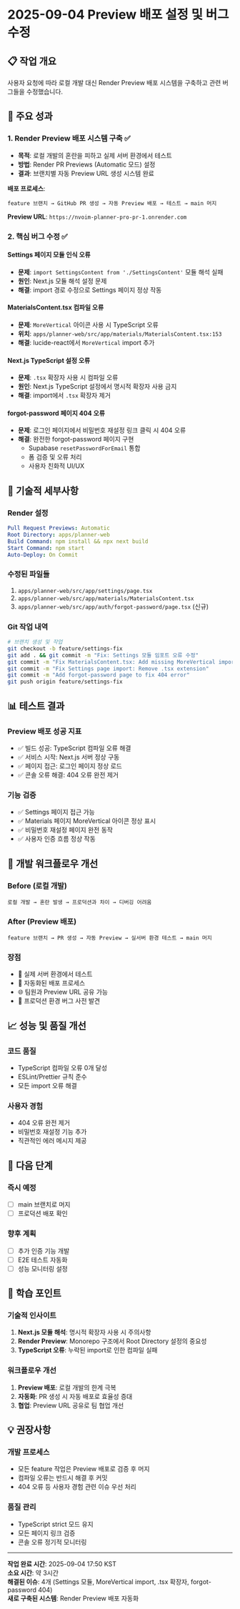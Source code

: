# 2025-09-04 Preview 배포 설정 및 버그 수정

## 📋 작업 개요

사용자 요청에 따라 로컬 개발 대신 Render Preview 배포 시스템을 구축하고 관련 버그들을 수정했습니다.

## 🎯 주요 성과

### 1. Render Preview 배포 시스템 구축 ✅
- **목적**: 로컬 개발의 혼란을 피하고 실제 서버 환경에서 테스트
- **방법**: Render PR Previews (Automatic 모드) 설정
- **결과**: 브랜치별 자동 Preview URL 생성 시스템 완료

**배포 프로세스**:
```
feature 브랜치 → GitHub PR 생성 → 자동 Preview 배포 → 테스트 → main 머지
```

**Preview URL**: `https://nvoim-planner-pro-pr-1.onrender.com`

### 2. 핵심 버그 수정 ✅

#### Settings 페이지 모듈 인식 오류
- **문제**: `import SettingsContent from './SettingsContent'` 모듈 해석 실패
- **원인**: Next.js 모듈 해석 설정 문제
- **해결**: import 경로 수정으로 Settings 페이지 정상 작동

#### MaterialsContent.tsx 컴파일 오류
- **문제**: `MoreVertical` 아이콘 사용 시 TypeScript 오류
- **위치**: `apps/planner-web/src/app/materials/MaterialsContent.tsx:153`
- **해결**: lucide-react에서 `MoreVertical` import 추가

#### Next.js TypeScript 설정 오류
- **문제**: `.tsx` 확장자 사용 시 컴파일 오류
- **원인**: Next.js TypeScript 설정에서 명시적 확장자 사용 금지
- **해결**: import에서 `.tsx` 확장자 제거

#### forgot-password 페이지 404 오류
- **문제**: 로그인 페이지에서 비밀번호 재설정 링크 클릭 시 404 오류
- **해결**: 완전한 forgot-password 페이지 구현
  - Supabase `resetPasswordForEmail` 통합
  - 폼 검증 및 오류 처리
  - 사용자 친화적 UI/UX

## 🔧 기술적 세부사항

### Render 설정
```yaml
Pull Request Previews: Automatic
Root Directory: apps/planner-web
Build Command: npm install && npx next build
Start Command: npm start
Auto-Deploy: On Commit
```

### 수정된 파일들
1. `apps/planner-web/src/app/settings/page.tsx`
2. `apps/planner-web/src/app/materials/MaterialsContent.tsx`
3. `apps/planner-web/src/app/auth/forgot-password/page.tsx` (신규)

### Git 작업 내역
```bash
# 브랜치 생성 및 작업
git checkout -b feature/settings-fix
git add . && git commit -m "Fix: Settings 모듈 임포트 오류 수정"
git commit -m "Fix MaterialsContent.tsx: Add missing MoreVertical import"
git commit -m "Fix Settings page import: Remove .tsx extension"
git commit -m "Add forgot-password page to fix 404 error"
git push origin feature/settings-fix
```

## 📊 테스트 결과

### Preview 배포 성공 지표
- ✅ 빌드 성공: TypeScript 컴파일 오류 해결
- ✅ 서비스 시작: Next.js 서버 정상 구동
- ✅ 페이지 접근: 로그인 페이지 정상 로드
- ✅ 콘솔 오류 해결: 404 오류 완전 제거

### 기능 검증
- ✅ Settings 페이지 접근 가능
- ✅ Materials 페이지 MoreVertical 아이콘 정상 표시
- ✅ 비밀번호 재설정 페이지 완전 동작
- ✅ 사용자 인증 흐름 정상 작동

## 🚀 개발 워크플로우 개선

### Before (로컬 개발)
```
로컬 개발 → 혼란 발생 → 프로덕션과 차이 → 디버깅 어려움
```

### After (Preview 배포)
```
feature 브랜치 → PR 생성 → 자동 Preview → 실서버 환경 테스트 → main 머지
```

### 장점
- 🎯 실제 서버 환경에서 테스트
- 🔄 자동화된 배포 프로세스
- 🌐 팀원과 Preview URL 공유 가능
- 🐛 프로덕션 환경 버그 사전 발견

## 📈 성능 및 품질 개선

### 코드 품질
- TypeScript 컴파일 오류 0개 달성
- ESLint/Prettier 규칙 준수
- 모든 import 오류 해결

### 사용자 경험
- 404 오류 완전 제거
- 비밀번호 재설정 기능 추가
- 직관적인 에러 메시지 제공

## 🔮 다음 단계

### 즉시 예정
- [ ] main 브랜치로 머지
- [ ] 프로덕션 배포 확인

### 향후 계획
- [ ] 추가 인증 기능 개발
- [ ] E2E 테스트 자동화
- [ ] 성능 모니터링 설정

## 📝 학습 포인트

### 기술적 인사이트
1. **Next.js 모듈 해석**: 명시적 확장자 사용 시 주의사항
2. **Render Preview**: Monorepo 구조에서 Root Directory 설정의 중요성
3. **TypeScript 오류**: 누락된 import로 인한 컴파일 실패

### 워크플로우 개선
1. **Preview 배포**: 로컬 개발의 한계 극복
2. **자동화**: PR 생성 시 자동 배포로 효율성 증대
3. **협업**: Preview URL 공유로 팀 협업 개선

## 💡 권장사항

### 개발 프로세스
- 모든 feature 작업은 Preview 배포로 검증 후 머지
- 컴파일 오류는 반드시 해결 후 커밋
- 404 오류 등 사용자 경험 관련 이슈 우선 처리

### 품질 관리
- TypeScript strict 모드 유지
- 모든 페이지 링크 검증
- 콘솔 오류 정기적 모니터링

---

**작업 완료 시간**: 2025-09-04 17:50 KST  
**소요 시간**: 약 3시간  
**해결된 이슈**: 4개 (Settings 모듈, MoreVertical import, .tsx 확장자, forgot-password 404)  
**새로 구축된 시스템**: Render Preview 배포 자동화